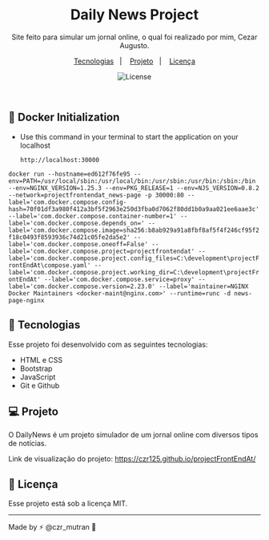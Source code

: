 <h1 align="center"> Daily News Project </h1>

<p align="center">
Site feito para simular um jornal online, o qual foi realizado por mim, Cezar Augusto.
</p>

<p align="center">
  <a href="#-tecnologias">Tecnologias</a>&nbsp;&nbsp;&nbsp;|&nbsp;&nbsp;&nbsp;
  <a href="#-projeto">Projeto</a>&nbsp;&nbsp;&nbsp;|&nbsp;&nbsp;&nbsp;
  <a href="#memo-licença">Licença</a>
</p>

<p align="center">
  <img alt="License" src="https://img.shields.io/static/v1?label=license&message=MIT&color=49AA26&labelColor=000000">
</p>

<br>

## 🐳 Docker Initialization
  - Use this command in your terminal to start the application on your localhost 
  
        http://localhost:30000

  `docker run --hostname=ed612f76fe95 --env=PATH=/usr/local/sbin:/usr/local/bin:/usr/sbin:/usr/bin:/sbin:/bin --env=NGINX_VERSION=1.25.3 --env=PKG_RELEASE=1 --env=NJS_VERSION=0.8.2 --network=projectfrontendat_news-page -p 30000:80 --label='com.docker.compose.config-hash=70f01df3a980f412a3bf5f2963e250d3fba0d7062f80dd1b0a9aa021ee6aae3c' --label='com.docker.compose.container-number=1' --label='com.docker.compose.depends_on=' --label='com.docker.compose.image=sha256:b8ab929a91a8fbf8af5f4f246cf95f2f18c0493f8593936c74d21c05fe2da5e2' --label='com.docker.compose.oneoff=False' --label='com.docker.compose.project=projectfrontendat' --label='com.docker.compose.project.config_files=C:\development\projectFrontEndAt\compose.yaml' --label='com.docker.compose.project.working_dir=C:\development\projectFrontEndAt' --label='com.docker.compose.service=proxy' --label='com.docker.compose.version=2.23.0' --label='maintainer=NGINX Docker Maintainers <docker-maint@nginx.com>' --runtime=runc -d news-page-nginx`

## 🚀 Tecnologias

Esse projeto foi desenvolvido com as seguintes tecnologias:

- HTML e CSS
- Bootstrap
- JavaScript
- Git e Github

## 💻 Projeto

O DailyNews é um projeto simulador de um jornal online com diversos tipos de notícias.

Link de visualização do projeto: https://czr125.github.io/projectFrontEndAt/

## :memo: Licença

Esse projeto está sob a licença MIT.

---

Made by ⚡ @czr_mutran :wave: 
